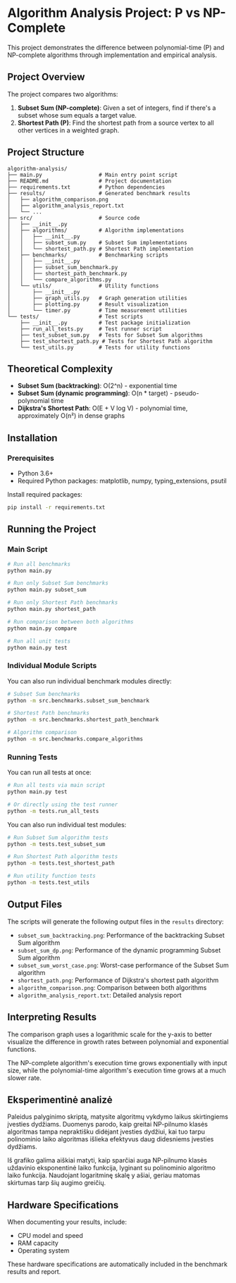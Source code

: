 # Algorithm Analysis Project: P vs NP-Complete

This project demonstrates the difference between polynomial-time (P) and NP-complete algorithms through implementation and empirical analysis.

## Project Overview

The project compares two algorithms:
1. **Subset Sum (NP-complete)**: Given a set of integers, find if there's a subset whose sum equals a target value.
2. **Shortest Path (P)**: Find the shortest path from a source vertex to all other vertices in a weighted graph.

## Project Structure

```
algorithm-analysis/
├── main.py                  # Main entry point script
├── README.md                # Project documentation
├── requirements.txt         # Python dependencies
├── results/                 # Generated benchmark results
│   ├── algorithm_comparison.png
│   ├── algorithm_analysis_report.txt
│   └── ...
├── src/                     # Source code
│   ├── __init__.py
│   ├── algorithms/          # Algorithm implementations
│   │   ├── __init__.py
│   │   ├── subset_sum.py    # Subset Sum implementations
│   │   └── shortest_path.py # Shortest Path implementation
│   ├── benchmarks/          # Benchmarking scripts
│   │   ├── __init__.py
│   │   ├── subset_sum_benchmark.py
│   │   ├── shortest_path_benchmark.py
│   │   └── compare_algorithms.py
│   └── utils/               # Utility functions
│       ├── __init__.py
│       ├── graph_utils.py   # Graph generation utilities
│       ├── plotting.py      # Result visualization
│       └── timer.py         # Time measurement utilities
└── tests/                   # Test scripts
    ├── __init__.py          # Test package initialization
    ├── run_all_tests.py     # Test runner script
    ├── test_subset_sum.py   # Tests for Subset Sum algorithms
    ├── test_shortest_path.py # Tests for Shortest Path algorithm
    └── test_utils.py        # Tests for utility functions
```

## Theoretical Complexity

- **Subset Sum (backtracking)**: O(2^n) - exponential time
- **Subset Sum (dynamic programming)**: O(n * target) - pseudo-polynomial time
- **Dijkstra's Shortest Path**: O(E + V log V) - polynomial time, approximately O(n²) in dense graphs

## Installation

### Prerequisites
- Python 3.6+
- Required Python packages: matplotlib, numpy, typing_extensions, psutil

Install required packages:
```bash
pip install -r requirements.txt
```

## Running the Project

### Main Script

```bash
# Run all benchmarks
python main.py

# Run only Subset Sum benchmarks
python main.py subset_sum

# Run only Shortest Path benchmarks
python main.py shortest_path

# Run comparison between both algorithms
python main.py compare

# Run all unit tests
python main.py test
```

### Individual Module Scripts

You can also run individual benchmark modules directly:

```bash
# Subset Sum benchmarks
python -m src.benchmarks.subset_sum_benchmark

# Shortest Path benchmarks
python -m src.benchmarks.shortest_path_benchmark

# Algorithm comparison
python -m src.benchmarks.compare_algorithms
```

### Running Tests

You can run all tests at once:

```bash
# Run all tests via main script
python main.py test

# Or directly using the test runner
python -m tests.run_all_tests
```

You can also run individual test modules:

```bash
# Run Subset Sum algorithm tests
python -m tests.test_subset_sum

# Run Shortest Path algorithm tests
python -m tests.test_shortest_path

# Run utility function tests
python -m tests.test_utils
```

## Output Files

The scripts will generate the following output files in the `results` directory:

- `subset_sum_backtracking.png`: Performance of the backtracking Subset Sum algorithm
- `subset_sum_dp.png`: Performance of the dynamic programming Subset Sum algorithm
- `subset_sum_worst_case.png`: Worst-case performance of the Subset Sum algorithm
- `shortest_path.png`: Performance of Dijkstra's shortest path algorithm
- `algorithm_comparison.png`: Comparison between both algorithms
- `algorithm_analysis_report.txt`: Detailed analysis report

## Interpreting Results

The comparison graph uses a logarithmic scale for the y-axis to better visualize the difference in growth rates between polynomial and exponential functions. 

The NP-complete algorithm's execution time grows exponentially with input size, while the polynomial-time algorithm's execution time grows at a much slower rate.

## Eksperimentinė analizė

Paleidus palyginimo skriptą, matysite algoritmų vykdymo laikus skirtingiems įvesties dydžiams. Duomenys parodo, kaip greitai NP-pilnumo klasės algoritmas tampa nepraktišku didėjant įvesties dydžiui, kai tuo tarpu polinominio laiko algoritmas išlieka efektyvus daug didesniems įvesties dydžiams.

Iš grafiko galima aiškiai matyti, kaip sparčiai auga NP-pilnumo klasės uždavinio eksponentinė laiko funkcija, lyginant su polinominio algoritmo laiko funkcija. Naudojant logaritminę skalę y ašiai, geriau matomas skirtumas tarp šių augimo greičių.

## Hardware Specifications

When documenting your results, include:
- CPU model and speed
- RAM capacity
- Operating system 

These hardware specifications are automatically included in the benchmark results and report.